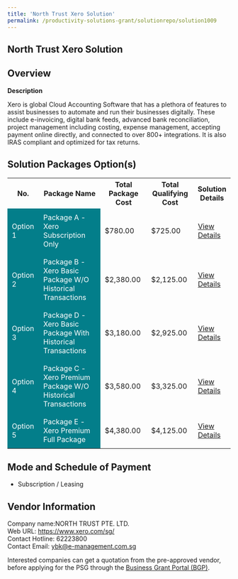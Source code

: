 ```yaml
---
title: 'North Trust Xero Solution'
permalink: /productivity-solutions-grant/solutionrepo/solution1009
---
```


## North Trust Xero Solution

## Overview

**Description**

Xero is global Cloud Accounting Software that has a plethora of features to assist businesses to automate and run their businesses digitally. These include e-invoicing, digital bank feeds, advanced bank reconciliation, project management including costing, expense management, accepting payment online directly, and connected to over 800+ integrations. It is also IRAS compliant and optimized for tax returns.

## Solution Packages Option(s)

<table>
<tr>
<th><b>No.</b></th>
<th><b>Package Name</b></th>
<th><b>Total Package Cost</b></th>
<th><b>Total Qualifying Cost</b></th>
<th><b>Solution Details</b></th>
</tr>
<tr>
<td style='padding: 10px; background-color: #037E8A; color: #FFFFFF;'>Option 1</td>
<td style='padding: 10px; background-color: #037E8A; color: #FFFFFF;'>Package A - Xero Subscription Only</td>
<td style='padding: 10px;'>$780.00</td>
<td style='padding: 10px;'>$725.00</td>
<td style='padding: 10px;'><a href='/images/psg/North_Trust_Desensitised_Annex_3_Part_1.pdf' target='_blank'>View Details</a></td>
</tr>
<tr>
<td style='padding: 10px; background-color: #037E8A; color: #FFFFFF;'>Option 2</td>
<td style='padding: 10px; background-color: #037E8A; color: #FFFFFF;'>Package B - Xero Basic Package W/O Historical Transactions</td>
<td style='padding: 10px;'>$2,380.00</td>
<td style='padding: 10px;'>$2,125.00</td>
<td style='padding: 10px;'><a href='/images/psg/North_Trust_Desensitised_Annex_3_Part_2.pdf' target='_blank'>View Details</a></td>
</tr>
<tr>
<td style='padding: 10px; background-color: #037E8A; color: #FFFFFF;'>Option 3</td>
<td style='padding: 10px; background-color: #037E8A; color: #FFFFFF;'>Package D - Xero Basic Package With Historical Transactions</td>
<td style='padding: 10px;'>$3,180.00</td>
<td style='padding: 10px;'>$2,925.00</td>
<td style='padding: 10px;'><a href='/images/psg/North_Trust_Desensitised_Annex_3_Part_3.pdf' target='_blank'>View Details</a></td>
</tr>
<tr>
<td style='padding: 10px; background-color: #037E8A; color: #FFFFFF;'>Option 4</td>
<td style='padding: 10px; background-color: #037E8A; color: #FFFFFF;'>Package C - Xero Premium Package W/O Historical Transactions</td>
<td style='padding: 10px;'>$3,580.00</td>
<td style='padding: 10px;'>$3,325.00</td>
<td style='padding: 10px;'><a href='/images/psg/North_Trust_Desensitised_Annex_3_Part_4.pdf' target='_blank'>View Details</a></td>
</tr>
<tr>
<td style='padding: 10px; background-color: #037E8A; color: #FFFFFF;'>Option 5</td>
<td style='padding: 10px; background-color: #037E8A; color: #FFFFFF;'>Package E - Xero Premium Full Package</td>
<td style='padding: 10px;'>$4,380.00</td>
<td style='padding: 10px;'>$4,125.00</td>
<td style='padding: 10px;'><a href='/images/psg/North_Trust_Desensitised_Annex_3_Part_5.pdf' target='_blank'>View Details</a></td>
</tr>
</table>

## Mode and Schedule of Payment

 - Subscription / Leasing

## Vendor Information

 Company name:NORTH TRUST PTE. LTD.<br>Web URL: https://www.xero.com/sg/ <br>Contact Hotline: 62223800 <br>Contact Email: ybk@e-management.com.sg

Interested companies can get a quotation from the pre-approved vendor, before applying for the PSG through the <a href='https://www.businessgrants.gov.sg/' target='_blank' rel='noopener'>Business Grant Portal (BGP)</a>.

<script src="/jquery/resize-tables.js"></script>
